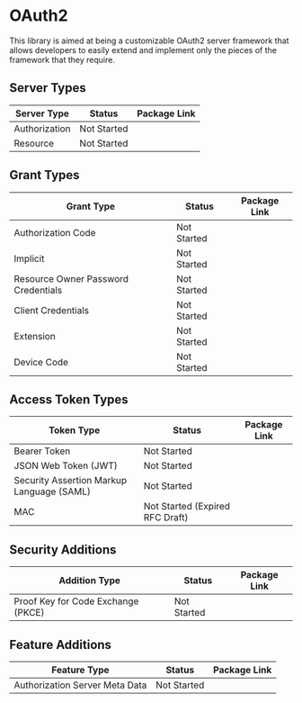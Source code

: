 # OAuth2

This library is aimed at being a customizable OAuth2 server framework that allows developers to easily extend and implement only the pieces of the framework that they require.

## Server Types

| Server Type   | Status      | Package Link |
| ------------- | ----------- | ------------ |
| Authorization | Not Started |              |
| Resource      | Not Started |              |



## Grant Types

| Grant Type                          | Status      | Package Link |
| ----------------------------------- | ----------- | ------------ |
| Authorization Code                  | Not Started |              |
| Implicit                            | Not Started |              |
| Resource Owner Password Credentials | Not Started |              |
| Client Credentials                  | Not Started |              |
| Extension                           | Not Started |              |
| Device Code                         | Not Started |              |

## Access Token Types

| Token Type                                | Status                          | Package Link |
| ----------------------------------------- | ------------------------------- | ------------ |
| Bearer Token                              | Not Started                     |              |
| JSON Web Token (JWT)                      | Not Started                     |              |
| Security Assertion Markup Language (SAML) | Not Started                     |              |
| MAC                                       | Not Started (Expired RFC Draft) |              |

## Security Additions

| Addition Type                      | Status      | Package Link |
| ---------------------------------- | ----------- | ------------ |
| Proof Key for Code Exchange (PKCE) | Not Started |              |

## Feature Additions

| Feature Type                   | Status      | Package Link |
| ------------------------------ | ----------- | ------------ |
| Authorization Server Meta Data | Not Started |              |

